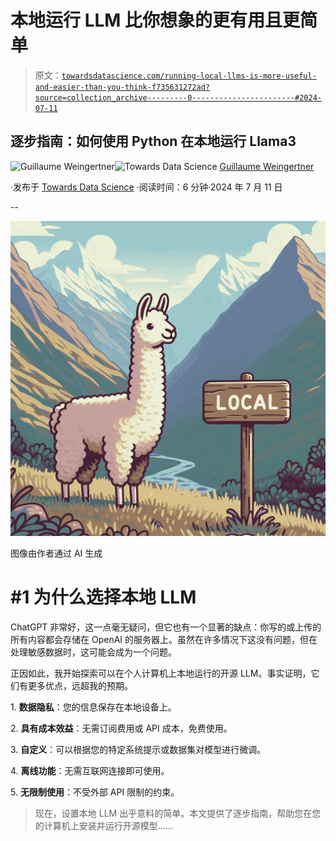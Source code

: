 # 本地运行 LLM 比你想象的更有用且更简单

> 原文：[`towardsdatascience.com/running-local-llms-is-more-useful-and-easier-than-you-think-f735631272ad?source=collection_archive---------0-----------------------#2024-07-11`](https://towardsdatascience.com/running-local-llms-is-more-useful-and-easier-than-you-think-f735631272ad?source=collection_archive---------0-----------------------#2024-07-11)

## 逐步指南：如何使用 Python 在本地运行 Llama3

[](https://guillaume-weingertner.medium.com/?source=post_page---byline--f735631272ad--------------------------------)![Guillaume Weingertner](https://guillaume-weingertner.medium.com/?source=post_page---byline--f735631272ad--------------------------------)[](https://towardsdatascience.com/?source=post_page---byline--f735631272ad--------------------------------)![Towards Data Science](https://towardsdatascience.com/?source=post_page---byline--f735631272ad--------------------------------) [Guillaume Weingertner](https://guillaume-weingertner.medium.com/?source=post_page---byline--f735631272ad--------------------------------)

·发布于 [Towards Data Science](https://towardsdatascience.com/?source=post_page---byline--f735631272ad--------------------------------) ·阅读时间：6 分钟·2024 年 7 月 11 日

--

![](img/c33e44339c2e97b84b8ec61429cda142.png)

图像由作者通过 AI 生成

# #1 为什么选择本地 LLM

ChatGPT 非常好，这一点毫无疑问，但它也有一个显著的缺点：你写的或上传的所有内容都会存储在 OpenAI 的服务器上。虽然在许多情况下这没有问题，但在处理敏感数据时，这可能会成为一个问题。

正因如此，我开始探索可以在个人计算机上本地运行的开源 LLM。事实证明，它们有更多优点，远超我的预期。

1\. **数据隐私**：您的信息保存在本地设备上。

2\. **具有成本效益**：无需订阅费用或 API 成本，免费使用。

3\. **自定义**：可以根据您的特定系统提示或数据集对模型进行微调。

4\. **离线功能**：无需互联网连接即可使用。

5\. **无限制使用**：不受外部 API 限制的约束。

> 现在，设置本地 LLM 出乎意料的简单。本文提供了逐步指南，帮助您在您的计算机上安装并运行开源模型……
